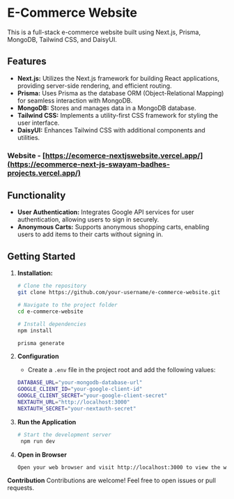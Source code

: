 # E-Commerce Website

This is a full-stack e-commerce website built using Next.js, Prisma, MongoDB, Tailwind CSS, and DaisyUI.

## Features

- **Next.js:** Utilizes the Next.js framework for building React applications, providing server-side rendering, and efficient routing.
- **Prisma:** Uses Prisma as the database ORM (Object-Relational Mapping) for seamless interaction with MongoDB.
- **MongoDB:** Stores and manages data in a MongoDB database.
- **Tailwind CSS:** Implements a utility-first CSS framework for styling the user interface.
- **DaisyUI:** Enhances Tailwind CSS with additional components and utilities.

### Website - [https://ecomerce-nextjswebsite.vercel.app/](https://ecommerce-next-js-swayam-badhes-projects.vercel.app/)

## Functionality

- **User Authentication:** Integrates Google API services for user authentication, allowing users to sign in securely.
- **Anonymous Carts:** Supports anonymous shopping carts, enabling users to add items to their carts without signing in.

## Getting Started

1. **Installation:**

   ```bash
   # Clone the repository
   git clone https://github.com/your-username/e-commerce-website.git

   # Navigate to the project folder
   cd e-commerce-website

   # Install dependencies
   npm install

   prisma generate

   ```

2. **Configuration**

   - Create a `.env` file in the project root and add the following values:

   ```bash
   DATABASE_URL="your-mongodb-database-url"
   GOOGLE_CLIENT_ID="your-google-client-id"
   GOOGLE_CLIENT_SECRET="your-google-client-secret"
   NEXTAUTH_URL="http://localhost:3000"
   NEXTAUTH_SECRET="your-nextauth-secret"

   ```

3. **Run the Application**

   ```bash
   # Start the development server
    npm run dev

   ```

4. **Open in Browser**
   ```bash
   Open your web browser and visit http://localhost:3000 to view the website.
   ```

**Contribution**
Contributions are welcome! Feel free to open issues or pull requests.

